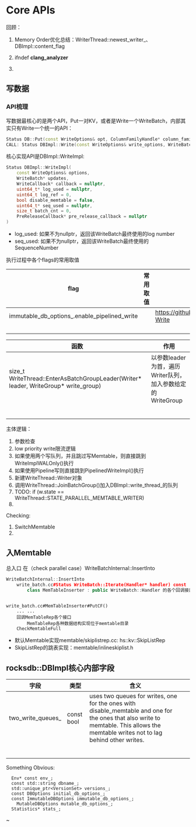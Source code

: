 # Core APIs



回顾：

1. Memory Order优化总结：WriterThread::newest_writer_、DBImpl::content_flag
2. ifndef __clang_analyzer__



1. 

   




## 写数据

### API梳理
写数据最核心的是两个API，Put一对KV，或者是Write一个WriteBatch，内部其实只有Write一个统一的API：

```C++
Status DB::Put(const WriteOptions& opt, ColumnFamilyHandle* column_family, const Slice& key, const Slice& value)
CALL: Status DBImpl::Write(const WriteOptions& write_options, WriteBatch* my_batch)
```

核心实现API是DBImpl::WriteImpl:

```C++
Status DBImpl::WriteImpl(
    const WriteOptions& options, 
    WriteBatch* updates,
    WriteCallback* callback = nullptr,
    uint64_t* log_used = nullptr, 
    uint64_t log_ref = 0,
    bool disable_memtable = false, 
    uint64_t* seq_used = nullptr,
    size_t batch_cnt = 0,
    PreReleaseCallback* pre_release_callback = nullptr
)
```

- log_used: 如果不为nullptr，返回该WriteBatch最终使用的log number
- seq_used: 如果不为nullptr，返回该WriteBatch最终使用的SequenceNumber



执行过程中各个flags的常用取值

| flag                                         | 常用取值 | 含义                                                       |
| -------------------------------------------- | -------- | ---------------------------------------------------------- |
| immutable_db_options_.enable_pipelined_write |          | https://github.com/facebook/rocksdb/wiki/Pipelined-Write|
|                                              |          |                                                            |
|                                              |          |                                                            |
|                                              |          |                                                            |
|                                              |          |                                                            |





| 函数                                                         | 作用                                                       |
| ------------------------------------------------------------ | ---------------------------------------------------------- |
| size_t WriteThread::EnterAsBatchGroupLeader(Writer* leader, WriteGroup* write_group) | 以参数leader为首，遍历Writer队列，加入参数给定的WriteGroup |
|                                                              |                                                            |
|                                                              |                                                            |
|                                                              |                                                            |
|                                                              |                                                            |
|                                                              |                                                            |
|                                                              |                                                            |

主体逻辑：

1. 参数检查
2. low priority write限流逻辑
3. 如果使用两个写队列，并且跳过写Memtable，则直接跳到WriteImplWALOnly()执行
4. 如果使用Pipeline写则直接跳到PipelinedWriteImpl()执行
5. 新建WriteThread::Writer对象
6. 调用WriteThread::JoinBatchGroup()加入DBImpl::write_thread_的队列
7. TODO: if (w.state == WriteThread::STATE_PARALLEL_MEMTABLE_WRITER)
8. 

Checking:

1. SwitchMemtable
2. 








## 入Memtable

总入口 在（check parallel case）WriteBatchInternal::InsertInto

```c++
WriteBatchInternal::InsertInto
	write_batch.cc#Status WriteBatch::Iterate(Handler* handler) const
    	class MemTableInserter : public WriteBatch::Handler 的各个回调接口
    		
```



```
write_batch.cc#MemTableInserter#PutCF()
	... ...
	回调MemTableRep各个接口
		MemTableRep各种数据结构实现位于memtable目录
	CheckMemtableFull
```



- 默认Memtable实现memtable/skiplistrep.cc: hs::kv::SkipListRep
- SkipListRep的跳表实现：memtable/inlineskiplist.h








## rocksdb::DBImpl核心内部字段

| 字段              | 类型       | 含义                                                         |      |
| ----------------- | ---------- | ------------------------------------------------------------ | ---- |
| two_write_queues_ | const bool | uses two queues for writes, one for the ones with disable_memtable and one for the ones that also write to memtable. This allows the memtable writes not to lag behind other writes. |      |
|                   |            |                                                              |      |
|                   |            |                                                              |      |
|                   |            |                                                              |      |
|                   |            |                                                              |      |
|                   |            |                                                              |      |
|                   |            |                                                              |      |





Something Obvious:
```
  Env* const env_;
  const std::string dbname_;
  std::unique_ptr<VersionSet> versions_;
  const DBOptions initial_db_options_;
  const ImmutableDBOptions immutable_db_options_;
    MutableDBOptions mutable_db_options_;
  Statistics* stats_;
```









~